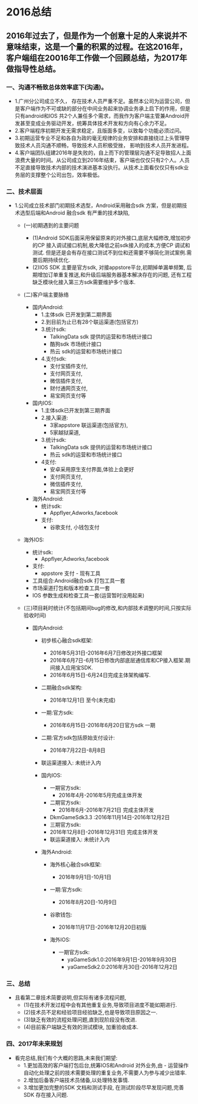 # 2016总结

## 2016年过去了，但是作为一个创意十足的人来说并不意味结束，这是一个量的积累的过程。在这2016年，客户端组在20016年工作做一个回顾总结，为2017年做指导性总结。



### 一、沟通不畅致总体效率底下(沟通)。
-   1.广州分公司成立不久， 存在技术人员严重不足。虽然本公司为运营公司，但是客户端作为不可或缺的部分在中间业务起来协调业务承上启下的作用，但是只有android和IOS 共2个人兼任多个需求，而我作为客户端主管兼Android开发甚至变成业务驱动开发，统筹具体技术开发和方向有心余力不足。
-   2.客户端程序初期开发无需求稳定，且版面多变，以致每个功能必须过问。
-   3.初期运营专业不足和各自为政的毫无规律的业务安排和直接绕过上头管理导致技术人员沟通不顺畅，导致技术人员积极受挫， 影响到技术人员开发进程。
-   4.客户端团队组建2016年是失败的，自上而下的管理层沟通不足导致招人上面浪费大量的时间。从公司成立到2016年结束，客户端也仅仅只有2个人。人员不足直接导致技术内部的技术演进基本没执行。从技术上面看仅仅只有sdk业务层的支撑整个公司出包，效率极低。

###  二、技术层面
-   1.公司成立技术部门初期技术选型，Android采用融合sdk 方案，但是初期技术选型后端和Android 融合sdk 有严重的技术缺陷,  
    -  (一)初期遇到的主要问题
        - (1)Android SDK后面采用保留原来的对外接口,底层大幅修改,增加初步的CP 接入调试接口机制,极大降低之前sdk接入的成本,方便CP 调试和测试. 但是还是会有存在接口测试不到位和还需要不够简化测试案例.需要后期持续优化.
        - (2)IOS SDK 主要是官方sdk, 对接appstore平台,初期掉单漏单频繁, 后期增加订单重复推送,和升级后端服务器基本解决存在的问题,  还有工程缺乏模块化接入第三方sdk需要维护多个版本.

    -   (二)客户端主要脉络
        - 国内Android:
            - 1.主体sdk 已开发到第二期界面
            - 2.到目前为止已有28个联运渠道(包括官方)
            - 3.统计sdk:
                - TalkingData sdk 提供的运营和市场统计接口
                - 酷狗sdk 市场统计接口
                - 热云 sdk的运营和市场统计接口
            - 4.支付sdk:
                - 支付宝插件支付,
                - 支付网页支付,
                - 微信插件支付,
                - 财付通网页支付,
                - 易宝网页支付等
        - 国内IOS: 
            - 1.主体sdk已开发到第三期界面
            - 2.接入渠道:
                - 3家appstore 联运渠道(包括官方),
                - 5家越狱渠道,
            - 3.统计sdk:
                - TalkingData sdk 提供的运营和市场统计接口
                - 热云 sdk的运营和市场统计接口
            - 4支付:
                - 安卓采用原生支付界面,体验上会更好
                - 支付网页支付,
                - 微信插件支付,
                - 易宝网页支付等
        - 海外Android:
            - 统计sdk:
                - Appflyer,Adworks,facebook
            - 支付:
                - 谷歌支付, 小钱包支付
       - 海外IOS:
            - 统计sdk:
                - Appflyer,Adworks,facebook
            - 支付:
                - appstore 支付
        - 现有工具        
            - 工具组合:Android融合sdk 打包工具一套
            - 市场渠道打包和版本检查工具一套
            - IOS 参数生成和检查工具一套(运营暂时没用起来)

    - (三)项目耗时统计(不包括期间bug的修改,和内部技术调整的时间,只按实际验收时间)
      - 国内Android:
        - 初步核心融合sdk框架:
            - 2016年5月31日-2016年6月7日修改对外接口框架
            - 2016年6月7日-6月15日修改内部底层通信库和CP接入框架.期间接入应用宝SDK.
            - 2016年6月15日-6月24日完成主体架构编写.
        - 二期融合sdk架构:
            - 2016年12月1日 至今(未完成)
        - 一期:官方sdk:
            - 2016年6月15日-2016年6月20日官方sdk 一期
        - 二期:官方sdk包括原始支付设计:
            - 2016年7月22日-8月8日
        - 联运渠道接入: 未统计入内
        
        - 国内IOS:
            - 一期官方sdk:
                - 2016年4月-2016年5月完成主体开发
            - 二期官方sdk:
                - 2016年6月-2016年7月21日 完成主体开发
            - DkmGameSdk3.3 :2016年11月14日-2016年12月2日
            - 三期官方sdk:
            - 2016年12月8日-2016年12月31日 完成主体开发
            - 联运渠道接入: 未统计入内
            
        - 海外Android:
            - 海外核心融合sdk框架:
                - 2016年9月1日-10月1日
            - 一期:官方sdk:
                - 2016年8月20日-10月9日
            - 谷歌钱包:
                - 2016年11月17日-2016年12月20日初版
                
            - 海外IOS:
                - 一期官方sdk:
                    - yaGameSdk1.0:2016年9月1日-2016年9月30日
                    - yaGameSdk2.0:2016年月30日-2016年12月2日

### 三、总结
- 且看第二章技术简要说明,但实际有诸多流程问题,
    - (1)在技术开发过程中会有其他重复业务,导致项目进度不能如期进行.
    - (2)技术员不足和经验项目经验缺乏,也是导致项目原因之一.
    - (3)缺乏有效的流程处理问题,直到现阶段没有改进.
    - (4)目前客户端缺乏有效的测试模块, 加重验收成本.
    
### 四、2017年未来规划
- 看完总结,我们有个大概的思路,未来我们期望:
    - 1.更加高效的客户端打包后台,统筹IOS和Android 对外业务,由 - 运营操作自动化处理之前的技术需要处理的重复业务,不需要人为参与减少出错率.
    - 2.增加后备客户端技术员储备,以处理特发事情.
    - 3.增加更加完整的SDK 文档和测试手段, 在测试阶段尽早发现问题,完善SDK 存在接入问题.



